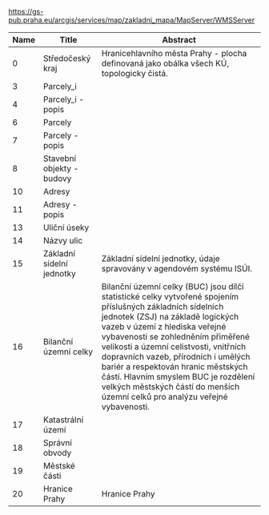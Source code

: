 https://gs-pub.praha.eu/arcgis/services/map/zakladni_mapa/MapServer/WMSServer

|Name|Title|Abstract|
|--|--|--|
|0|Středočeský kraj|Hranicehlavního města Prahy - plocha definovaná jako obálka všech KÚ, topologicky čistá.|
|3|Parcely_i||
|4|Parcely_i - popis||
|6|Parcely||
|7|Parcely - popis||
|8|Stavební objekty - budovy||
|10|Adresy||
|11|Adresy - popis||
|13|Uliční úseky||
|14|Názvy ulic||
|15|Základní sídelní jednotky|Základní sídelní jednotky, údaje spravovány v agendovém systému ISÚI.|
|16|Bilanční územní celky|Bilanční územní celky (BUC) jsou dílčí statistické celky vytvořené spojením příslušných základních sídelních jednotek (ZSJ) na základě logických vazeb v území z hlediska veřejné vybavenosti se zohledněním přiměřené velikosti a územní celistvosti, vnitřních dopravních vazeb, přírodních i umělých bariér a respektován hranic městských částí. Hlavním smyslem BUC je rozdělení velkých městských částí do menších územní celků pro analýzu veřejné vybavenosti.|
|17|Katastrální území||
|18|Správní obvody||
|19|Městské části||
|20|Hranice Prahy|Hranice Prahy|

